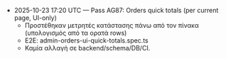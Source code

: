 - 2025-10-23 17:20 UTC — Pass AG87: Orders quick totals (per current page, UI-only)
  - Προστέθηκαν μετρητές κατάστασης πάνω από τον πίνακα (υπολογισμός από τα ορατά rows)
  - E2E: admin-orders-ui-quick-totals.spec.ts
  - Καμία αλλαγή σε backend/schema/DB/CI.
